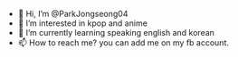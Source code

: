 - 👋 Hi, I’m @ParkJongseong04
- 👀 I’m interested in kpop and anime
- 🌱 I’m currently learning speaking english and korean
- 📫 How to reach me? you can add me on my fb account.

